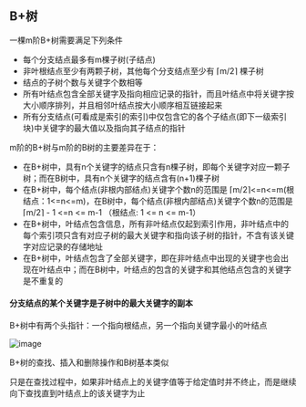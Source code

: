 ## B+树

一棵m阶B+树需要满足下列条件

- 每个分支结点最多有m棵子树(子结点)
- 非叶根结点至少有两颗子树，其他每个分支结点至少有 ⌈m/2⌉ 棵子树
- 结点的子树个数与关键字个数相等
- 所有叶结点包含全部关键字及指向相应记录的指针，而且叶结点中将关键字按大小顺序排列，并且相邻叶结点按大小顺序相互链接起来
- 所有分支结点(可看成是索引的索引)中仅包含它的各个子结点(即下一级索引块)中关键字的最大值以及指向其子结点的指针

m阶的B+树与m阶的B树的主要差异在于：

- 在B+树中，具有n个关键字的结点只含有n棵子树，即每个关键字对应一颗子树；而在B树中，具有n个关键字的结点含有(n+1)棵子树
- 在B+树中，每个结点(非根内部结点)关键字个数n的范围是 ⌈m/2⌉<=n<=m(根结点：1<=n<=m)，在B树中，每个结点(非根内部结点)关键字个数n的范围是 ⌈m/2⌉ - 1 <=n <= m-1 （根结点: 1 <= n <= m-1）
- 在B+树中，叶结点包含信息，所有非叶结点仅起到索引作用，非叶结点中的每个索引项只含有对应子树的最大关键字和指向该子树的指针，不含有该关键字对应记录的存储地址
- 在B+树中，叶结点包含了全部关键字，即在非叶结点中出现的关键字也会出现在叶结点中；而在B树中，叶结点的包含的关键字和其他结点包含的关键字是不重复的

#### 分支结点的某个关键字是子树中的最大关键字的副本

B+树中有两个头指针：一个指向根结点，另一个指向关键字最小的叶结点

![image](https://github.com/YC-L/Postgraduate-examination/blob/DataStructure/imgs/B+-tree.png)

B+树的查找、插入和删除操作和B树基本类似

只是在查找过程中，如果非叶结点上的关键字值等于给定值时并不终止，而是继续向下查找直到叶结点上的该关键字为止

